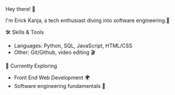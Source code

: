 Hey there! 👋

I'm Erick Kanja, a tech enthusiast diving into software engineering.🚀

🛠️ Skills & Tools
- Languages: Python, SQL, JavaScript, HTML/CSS
- Other: Git/Github, video editing 🎬

🌱 Currently Exploring
- Front End Web Development 🌍
- Software engineering fundamentals 🤖

